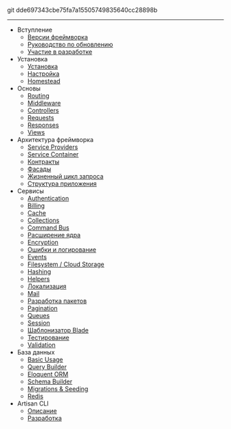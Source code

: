 git dde697343cbe75fa7a15505749835640cc28898b

---
- Вступление
    - [Версии фреймворка](/docs/5.0/releases)
    - [Руководство по обновлению](/docs/5.0/upgrade)
    - [Участие в разработке](/docs/5.0/contributions)
- Установка
    - [Установка](/docs/5.0/installation)
    - [Настройка](/docs/5.0/configuration)
    - [Homestead](/docs/5.0/homestead)
- Основы
    - [Routing](/docs/5.0/routing)
    - [Middleware](/docs/5.0/middleware)
    - [Controllers](/docs/5.0/controllers)
    - [Requests](/docs/5.0/requests)
    - [Responses](/docs/5.0/responses)
    - [Views](/docs/5.0/views)
- Архитектура фреймворка
    - [Service Providers](/docs/5.0/providers)
    - [Service Container](/docs/5.0/container)
    - [Контракты](/docs/5.0/contracts)
    - [Фасады](/docs/5.0/facades)
    - [Жизненный цикл запроса](/docs/5.0/lifecycle)
    - [Структура приложения](/docs/5.0/structure)    
- Сервисы
    - [Authentication](/docs/5.0/authentication)
    - [Billing](/docs/5.0/billing)
    - [Cache](/docs/5.0/cache)
    - [Collections](/docs/5.0/collections)
    - [Command Bus](/docs/5.0/bus)
    - [Расширение ядра](/docs/5.0/extending)
    - [Encryption](/docs/5.0/encryption)
    - [Ошибки и логирование](/docs/5.0/errors)
    - [Events](/docs/5.0/events)
    - [Filesystem / Cloud Storage](/docs/5.0/filesystem)
    - [Hashing](/docs/5.0/hashing)
    - [Helpers](/docs/5.0/helpers)
    - [Локализация](/docs/5.0/localization)
    - [Mail](/docs/5.0/mail)
    - [Разработка пакетов](/docs/5.0/packages)
    - [Pagination](/docs/5.0/pagination)
    - [Queues](/docs/5.0/queues)
    - [Session](/docs/5.0/session)
    - [Шаблонизатор Blade](/docs/5.0/templates)
    - [Тестирование](/docs/5.0/testing)
    - [Validation](/docs/5.0/validation)
- База данных
    - [Basic Usage](/docs/5.0/database)
    - [Query Builder](/docs/5.0/queries)
    - [Eloquent ORM](/docs/5.0/eloquent)
    - [Schema Builder](/docs/5.0/schema)
    - [Migrations & Seeding](/docs/5.0/migrations)
    - [Redis](/docs/5.0/redis)
- Artisan CLI
    - [Описание](/docs/5.0/artisan)
    - [Разработка](/docs/5.0/commands)
